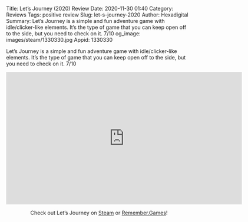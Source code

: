 Title: Let’s Journey (2020) Review
Date: 2020-11-30 01:40
Category: Reviews
Tags: positive review
Slug: let-s-journey-2020
Author: Hexadigital
Summary: Let’s Journey is a simple and fun adventure game with idle/clicker-like elements. It’s the type of game that you can keep open off to the side, but you need to check on it. 7/10
og_image: images/steam/1330330.jpg
Appid: 1330330

Let’s Journey is a simple and fun adventure game with idle/clicker-like elements. It’s the type of game that you can keep open off to the side, but you need to check on it. 7/10

<center><iframe src="https://www.youtube.com/embed/UZXN23g8nHs?feature=oembed" allow="accelerometer; autoplay; encrypted-media; gyroscope; picture-in-picture" width="640" height="360" frameborder="0"></iframe>

Check out Let’s Journey on [Steam](https://store.steampowered.com/app/1330330/?curator_clanid=34633900) or [Remember.Games](https://remember.games/game/721/)!</center>
